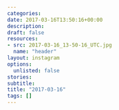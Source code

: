 ```yaml
---
categories:
date: 2017-03-16T13:50:16+00:00
description:
draft: false
resources:
- src: 2017-03-16_13-50-16_UTC.jpg
  name: "header"
layout: instagram
options:
  unlisted: false
stories:
subtitle:
title: "2017-03-16"
tags: []
---
```


 
